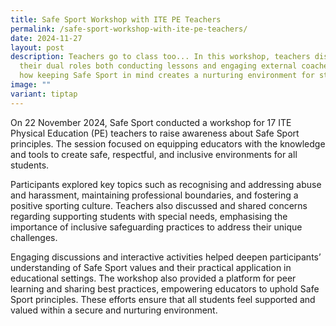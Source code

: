 ```yaml
---
title: Safe Sport Workshop with ITE PE Teachers
permalink: /safe-sport-workshop-with-ite-pe-teachers/
date: 2024-11-27
layout: post
description: Teachers go to class too... In this workshop, teachers discussed
  their dual roles both conducting lessons and engaging external coaches, and
  how keeping Safe Sport in mind creates a nurturing environment for students.
image: ""
variant: tiptap
---
```

<p>On 22 November 2024, Safe Sport conducted a workshop for 17 ITE Physical
Education (PE) teachers to raise awareness about Safe Sport principles.
The session focused on equipping educators with the knowledge and tools
to create safe, respectful, and inclusive environments for all students.</p>
<p>Participants explored key topics such as recognising and addressing abuse
and harassment, maintaining professional boundaries, and fostering a positive
sporting culture. Teachers also discussed and shared concerns regarding
supporting students with special needs, emphasising the importance of inclusive
safeguarding practices to address their unique challenges.</p>
<p>Engaging discussions and interactive activities helped deepen participants’
understanding of Safe Sport values and their practical application in educational
settings. The workshop also provided a platform for peer learning and sharing
best practices, empowering educators to uphold Safe Sport principles. These
efforts ensure that all students feel supported and valued within a secure
and nurturing environment.</p>
<p></p>